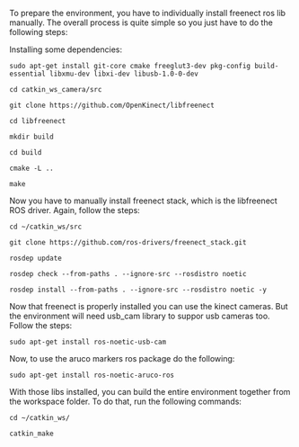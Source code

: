 To prepare the environment, you have to individually install freenect ros lib manually. The overall process is quite simple so you just have to do the following steps:

Installing some dependencies:

`sudo apt-get install git-core cmake freeglut3-dev pkg-config build-essential libxmu-dev libxi-dev libusb-1.0-0-dev`

`cd catkin_ws_camera/src`

`git clone https://github.com/OpenKinect/libfreenect`

`cd libfreenect`

`mkdir build`

`cd build`

`cmake -L ..`

`make`

Now you have to manually install freenect stack, which is the libfreenect ROS driver. Again, follow the steps:

`cd ~/catkin_ws/src`

`git clone https://github.com/ros-drivers/freenect_stack.git`

`rosdep update`

`rosdep check --from-paths . --ignore-src --rosdistro noetic`

`rosdep install --from-paths . --ignore-src --rosdistro noetic -y`

Now that freenect is properly installed you can use the kinect cameras. But the environment will need usb_cam library to suppor usb cameras too. Follow the steps:

`sudo apt-get install ros-noetic-usb-cam`

Now, to use the aruco markers ros package do the following:

`sudo apt-get install ros-noetic-aruco-ros`

With those libs installed, you can build the entire environment together from the workspace folder. To do that, run the following commands:

`cd ~/catkin_ws/`

`catkin_make`

